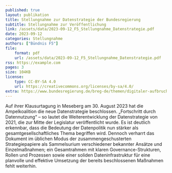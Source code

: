 ```yaml
---
published: true
layout: publikation
title: Stellungnahme zur Datenstrategie der Bundesregierung
subtitle: Stellungnahme zur Veröffentlichung
link: /assets/data/2023-09-12_F5_Stellungnahme_Datenstrategie.pdf
date: 2023-09-12
categories: Stellungnahme
authors: ["Bündnis F5"]
file:
    format: pdf
    url: /assets/data/2023-09-12_F5_Stellungnahme_Datenstrategie.pdf
rss: https://example.com
pages: 3
size: 104KB
license:
    type: CC-BY-SA 4.0
    url: https://creativecommons.org/licenses/by-sa/4.0/
extra: https://www.bundesregierung.de/breg-de/themen/digitaler-aufbruch/datenstrategie-2023-2216620
---
```


Auf ihrer Klausurtagung in Meseberg am 30. August 2023 hat die Ampelkoalition die neue Datenstrategie beschlossen. „Fortschritt durch Datennutzung“ – so lautet die Weiterentwicklung der Datenstrategie von 2021, die zur Mitte der Legislatur veröffentlicht wurde. Es ist deutlich erkennbar, dass die Bedeutung der Datenpolitik nun stärker als gesamtgesellschaftliches Thema begriffen wird. Dennoch verharrt das Dokument im üblichen Modus der zusammengeschusterten Strategiepapiere als Sammelsurium verschiedener bekannter Ansätze und Einzelmaßnahmen; ein Gesamtrahmen mit klaren Governance-Strukturen, Rollen und Prozessen sowie einer soliden Dateninfrastruktur für eine planvolle und effektive Umsetzung der bereits beschlossenen Maßnahmen fehlt weiterhin.

